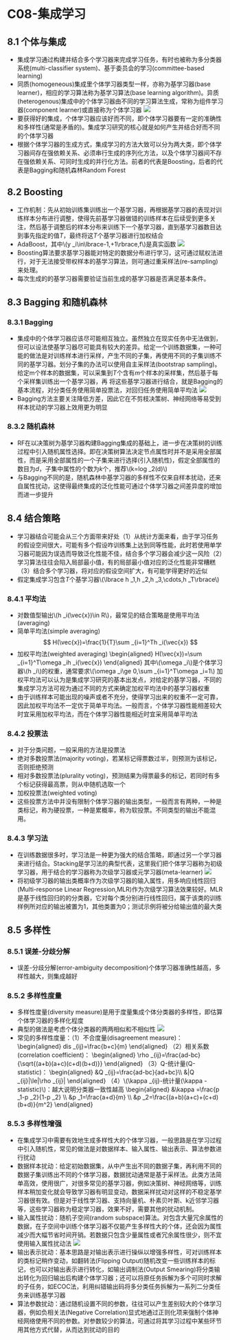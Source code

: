 <script type="text/javascript" src="http://cdn.mathjax.org/mathjax/latest/MathJax.js?config=default"></script>
# C08-集成学习
## 8.1 个体与集成
* 集成学习通过构建并结合多个学习器来完成学习任务，有时也被称为多分类器系统(multi-classifier system)、基于委员会的学习(committee-based learning)
* 同质(homogeneous)集成里个体学习器类型一样，亦称为基学习器(base learner)，相应的学习算法称为基学习算法(base learning algorithm)。异质(heterogenous)集成中的个体学习器由不同的学习算法生成，常称为组件学习器(component learner)或直接称为个体学习器
![](./picture/C08/ensemble.png)
* 要获得好的集成，个体学习器应该好而不同，即个体学习器要有一定的准确性和多样性(通常是矛盾的)。集成学习研究的核心就是如何产生并结合好而不同的个体学习器
* 根据个体学习器的生成方式，集成学习的方法大致可以分为两大类，即个体学习器间存在强依赖关系、必须串行生成的序列化方法，以及个体学习器间不存在强依赖关系、可同时生成的并行化方法。前者的代表是Boosting，后者的代表是Bagging和随机森林Random Forest
## 8.2 Boosting
* 工作机制：先从初始训练集训练出一个基学习器，再根据基学习器的表现对训练样本分布进行调整，使得先前基学习器做错的训练样本在后续受到更多关注，然后基于调整后的样本分布来训练下一个基学习器，直到基学习器数目达到事先指定的值*T*，最终将这*T*个基学习器进行加权结合
* AdaBoost，其中\\(y _i\in\lbrace-1,+1\rbrace,f\\)是真实函数
![](./picture/C08/AdaBoost.png)
* Boosting算法要求基学习器能对特定的数据分布进行学习，这可通过赋权法进行，对于无法接受带权样本的基学习算法，则可通过重采样法(re-sampling)来处理。
* 每次生成的的基学习器需要验证当前生成的基学习器是否满足基本条件。
## 8.3 Bagging 和随机森林
### 8.3.1 Bagging
* 集成中的个体学习器应该尽可能相互独立。虽然独立在现实任务中无法做到，但可以设法使基学习器尽可能具有较大的差异。给定一个训练数据集，一种可能的做法是对训练样本进行采样，产生不同的子集，再使用不同的子集训练不同的基学习器。划分子集的办法可以使用自主采样法(bootstrap sampling)。给定m个样本的数据集，可以采集到*T*个含有*m*个样本的采样集，然后基于每个采样集训练出一个基学习器，再 将这些基学习器进行结合，就是Bagging的基本流程，对分类任务使用简单投票法，对回归任务使用简单平均法
![](./picture/C08/Bagging.png)
* Bagging方法主要关注降低方差，因此它在不剪枝决策树、神经网络等易受到样本扰动的学习器上效用更为明显
### 8.3.2 随机森林
* RF在以决策树为基学习器构建Bagging集成的基础上，进一步在决策树的训练过程中引入随机属性选择。即在决策树算法决定节点属性时并不是采用全部属性，而是采用全部属性的一个子集来进行选择(引入随机性)，假定全部属性的数目为*d*，子集中属性的个数为*k*个，推荐\\(k=log _2(d)\\)
* 与Bagging不同的是，随机森林中基学习器的多样性不仅来自样本扰动，还来自属性扰动，这使得最终集成的泛化性能可通过个体学习器之间差异度的增加而进一步提升
## 8.4 结合策略
* 学习器结合可能会从三个方面带来好处（1）从统计方面来看，由于学习任务的假设空间很大，可能有多个假设咋训练集上达到同等性能，此时若使用单学习器可能因为误选而导致泛化性能不佳，结合多个学习器会减少这一风险（2）学习算法往往会陷入局部最小值，有的局部最小值对应的泛化性能非常糟糕（3）结合多个学习器，将对应的假设空间扩大，有可能学得更好的近似
* 假定集成学习包含*T*个基学习器\\(\lbrace h _1,h _2,h _3,\cdots,h _T\rbrace\\)
### 8.4.1 平均法
* 对数值型输出\\(h _i(\vec{x})\in R\\)，最常见的结合策略是使用平均法(averaging)
* 简单平均法(simple averaging)
$$
H(\vec{x})=\frac{1}{T}\sum _{i=1}^Th _i(\vec{x})
$$
* 加权平均法(weighted averaging)
\begin{aligned}
H(\vec{x})=\sum _{i=1}^T\omega _ih _i(\vec{x})
\end{aligned}
其中\\(\omega _i\\)是个体学习器\\(h _i\\)的权重，通常要求\\(\omega _i\ge 0,\sum _{i=1}^T\omega _i=1\\)
加权平均法可以认为是集成学习研究的基本出发点，对给定的基学习器，不同的集成学习方法可视为通过不同的方式来确定加权平均法中的基学习器权重
* 由于训练样本可能出现的噪声或者不充分，使得学习出来的权重不一定可靠，因此加权平均法不一定优于简单平均法。一般而言，个体学习器性能相差较大时宜采用加权平均法，而在个体学习器性能相近时宜采用简单平均法
### 8.4.2 投票法
* 对于分类问题，一般采用的方法是投票法
* 绝对多数投票法(majority voting)，若某标记得票数过半，则预测为该标记，否则拒绝预测
* 相对多数投票法(plurality voting)，预测结果为得票最多的标记，若同时有多个标记获得最高票，则从中随机选取一个
* 加权投票法(weighted voting)
* 这些投票方法中并没有限制个体学习器的输出类型，一般而言有两种，一种是类标记，称为硬投票，一种是累概率，称为软投票。不同类型的输出不能混用。
### 8.4.3 学习法
* 在训练数据很多时，学习法是一种更为强大的结合策略，即通过另一个学习器来进行结合。Stacking是学习法的典型代表，这里我们把个体学习器称为初级学习器，用于结合的学习器称为次级学习器或元学习器(meta-learner)
![](./picture/C08/Stacking.png)
* 将初级学习器的输出类概率作为次级学习器的输入属性，用多响应线性回归(Multi-response Linear Regression,MLR)作为次级学习算法效果较好。MLR是基于线性回归的的分类器，它对每个类分别进行线性回归，属于该类的训练样例所对应的输出被置为1，其他类置为0；测试示例将被分给输出值的最大类
## 8.5 多样性
### 8.5.1 误差-分歧分解
* 误差-分歧分解(error-ambiguity decomposition)个体学习器准确性越高，多样性越大，则集成越好
### 8.5.2 多样性度量
* 多样性度量(diversity measure)是用于度量集成个体分类器的多样性，即估算个体学习器的多样化程度
* 典型的做法是考虑个体分类器的两两相似和不相似性
![](./picture/C08/continegency_table.png)
* 常见的多样性度量：（1）不合度量(disagreement measure)：
\begin{aligned}
dis _{ij}=\frac{b+c}{m}
\end{aligned}
（2）相关系数(correlation coefficient)：
\begin{aligned}
\rho _{ij}=\frac{ad-bc}{\sqrt{(a+b)(a+c)(c+d)(b+d)}}
\end{aligned}
（3）Q-统计量(Q-statistic)：
\begin{aligned}
&Q _{ij}=\frac{ad-bc}{ad+bc}\\\\
&|Q _{ij}|\le|\rho _{ij}|
\end{aligned}
（4）\\(\kappa _{ij}-统计量(\kappa -statistic)\\)：越大说明分类器一致性越高
\begin{aligned}
&\kappa =\frac{p _1-p _2}{1-p _2} \\\\
&p _1=\frac{a+d}{m} \\\\
&p _2=\frac{(a+b)(a+c)+(c+d)(b+d)}{m^2}
\end{aligned}
### 8.5.3 多样性增强
* 在集成学习中需要有效地生成多样性大的个体学习器，一般思路是在学习过程中引入随机性，常见的做法是对数据样本、输入属性、输出表示、算法参数进行扰动
* 数据样本扰动：给定初始数据集，从中产生出不同的数据子集，再利用不同的数据子集训练出不同的个体学习器，数据扰动通常是基于采样法。此类方法简单高效，使用很广，对很多常见的基学习器，例如决策树、神经网络等，训练样本稍加变化就会导致学习器有明显变动，数据采样扰动对这样的不稳定基学习器很有效。但是对于线性学习器、支持向量机、朴素贝叶斯、k近邻学习器等，这些学习器称为稳定学习器，效果不好，需要其他的扰动机制。
* 输入属性扰动：随机子空间(random subspace)算法。对包含大量冗余属性的数据，在子空间中训练个体学习器不仅能产生多样性大的个体，还会因为属性减少而大幅节省时间开销。若数据只包含少量属性或者冗余属性很少，则不宜使用输入属性扰动法
![](./picture/C08/RandomSubspace.png)
* 输出表示扰动：基本思路是对输出表示进行操纵以增强多样性，可对训练样本的类标记稍作变动，如翻转法(Flipping Output)随机改变一些训练样本的标记，也可以对输出表示进行转化，如输出调制法(Output Smearing)将分类输出转化为回归输出后构建个体学习器；还可以将原任务拆解为多个可同时求解的子任务，如ECOC法，利用纠错输出码将多分类任务拆解为一系列二分类任务来训练基学习器
* 算法参数扰动：通过随机设置不同的参数，往往可以产生差别较大的个体学习器，例如负相关法(Negative Correlation)显式地通过正则化项来强制个体神经网络使用不同的参数。对参数较少的算法，可通过将其学习过程中某些环节用其他方式代替，从而达到扰动的目的